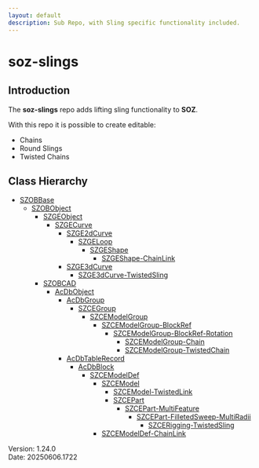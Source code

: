 ```yaml
---
layout: default
description: Sub Repo, with Sling specific functionality included.
---
```


# soz-slings

## Introduction

The **soz-slings** repo adds lifting sling functionality to **SOZ**.

With this repo it is possible to create editable:

- Chains
- Round Slings
- Twisted Chains

## Class Hierarchy

- [SZOBBase](/classes/SZOBBase.html)
  - [SZOBObject](/classes/SZOBObject.html)
    - [SZGEObject](/classes/SZGEObject.html)
      - [SZGECurve](/classes/SZGECurve.html)
        - [SZGE2dCurve](/classes/SZGE2dCurve.html)
          - [SZGELoop](/classes/SZGELoop.html)
            - [SZGEShape](/classes/SZGEShape.html)
              - [SZGEShape-ChainLink](/classes/SZGEShape-ChainLink.html)
        - [SZGE3dCurve](/classes/SZGE3dCurve.html)
          - [SZGE3dCurve-TwistedSling](/classes/SZGE3dCurve-TwistedSling.html)
    - [SZOBCAD](/classes/SZOBCAD.html)
      - [AcDbObject](/classes/AcDbObject.html)
        - [AcDbGroup](/classes/AcDbGroup.html)
          - [SZCEGroup](/classes/SZCEGroup.html)
            - [SZCEModelGroup](/classes/SZCEModelGroup.html)
              - [SZCEModelGroup-BlockRef](/classes/SZCEModelGroup-BlockRef.html)
                - [SZCEModelGroup-BlockRef-Rotation](/classes/SZCEModelGroup-BlockRef-Rotation.html)
                  - [SZCEModelGroup-Chain](/classes/SZCEModelGroup-Chain.html)
                  - [SZCEModelGroup-TwistedChain](/classes/SZCEModelGroup-TwistedChain.html)
        - [AcDbTableRecord](/classes/AcDbTableRecord.html)
          - [AcDbBlock](/classes/AcDbBlock.html)
            - [SZCEModelDef](/classes/SZCEModelDef.html)
              - [SZCEModel](/classes/SZCEModel.html)
                - [SZCEModel-TwistedLink](/classes/SZCEModel-TwistedLink.html)
                - [SZCEPart](/classes/SZCEPart.html)
                  - [SZCEPart-MultiFeature](/classes/SZCEPart-MultiFeature.html)
                    - [SZCEPart-FilletedSweep-MultiRadii](/classes/SZCEPart-FilletedSweep-MultiRadii.html)
                      - [SZCERigging-TwistedSling](/classes/SZCERigging-TwistedSling.html)
              - [SZCEModelDef-ChainLink](/classes/SZCEModelDef-ChainLink.html)

Version:  1.24.0
<br>
Date: 20250606.1722
